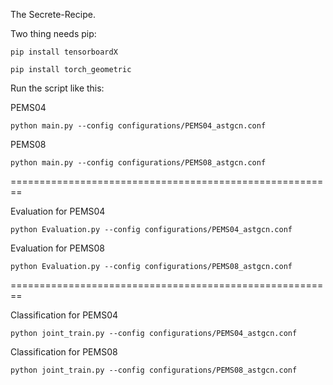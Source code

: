 The Secrete-Recipe.

Two thing needs pip:

`pip install tensorboardX`

`pip install torch_geometric`

Run the script like this:

PEMS04

`python main.py --config configurations/PEMS04_astgcn.conf` 


PEMS08

`python main.py --config configurations/PEMS08_astgcn.conf` 


========================================================

Evaluation for PEMS04

`python Evaluation.py --config configurations/PEMS04_astgcn.conf` 

Evaluation for PEMS08

`python Evaluation.py --config configurations/PEMS08_astgcn.conf` 


========================================================

Classification for PEMS04

`python joint_train.py --config configurations/PEMS04_astgcn.conf` 

Classification for PEMS08

`python joint_train.py --config configurations/PEMS08_astgcn.conf` 


